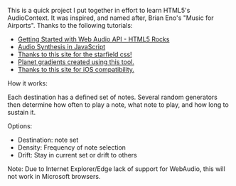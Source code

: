<p>This is a quick project I put together in effort to learn HTML5's AudioContext.  It was inspired, and named after, Brian Eno's "Music for Airports".  Thanks to the following tutorials:</p>
	<ul>
		<li><a href="https://www.html5rocks.com/en/tutorials/webaudio/intro/" target="_blank">Getting Started with Web Audio API - HTML5 Rocks</a></li>
		<li><a href="https://modernweb.com/2013/10/28/audio-synthesis-in-javascript/" target="_blank">Audio Synthesis in JavaScript</a></li>
		<li><a href="https://codepen.io/keithclark/pen/zqcEd" target="_blank">Thanks to this site for the starfield css!</a></li>
		<li><a href="http://www.colorzilla.com/gradient-editor/" target="_blank">Planet gradients created using this tool.</a></li>
		<li><a href="https://paulbakaus.com/tutorials/html5/web-audio-on-ios/" target="_blank">Thanks to this site for iOS compatibility.</a></li>
	</ul>
	<p>How it works:</p>
	<p>Each destination has a defined set of notes.  Several random generators then determine how often to play a note, what note to play, and how long to sustain it.<p>
	Options:
	<ul>
		<li>Destination: note set</li>
		<li>Density: Frequency of note selection</li>
		<li>Drift: Stay in current set or drift to others</li>
		<!--<li>Announcements: If supported, use speech synthesis to announce destination</li>-->
	</ul>
	<p>Note: Due to Internet Explorer/Edge lack of support for WebAudio, this will not work in Microsoft browsers.</p>
